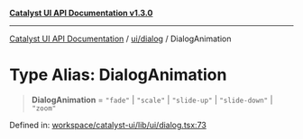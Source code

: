[**Catalyst UI API Documentation v1.3.0**](../../../README.md)

---

[Catalyst UI API Documentation](../../../README.md) / [ui/dialog](../README.md) / DialogAnimation

# Type Alias: DialogAnimation

> **DialogAnimation** = `"fade"` \| `"scale"` \| `"slide-up"` \| `"slide-down"` \| `"zoom"`

Defined in: [workspace/catalyst-ui/lib/ui/dialog.tsx:73](https://github.com/TheBranchDriftCatalyst/catalyst-ui/blob/main/lib/ui/dialog.tsx#L73)
